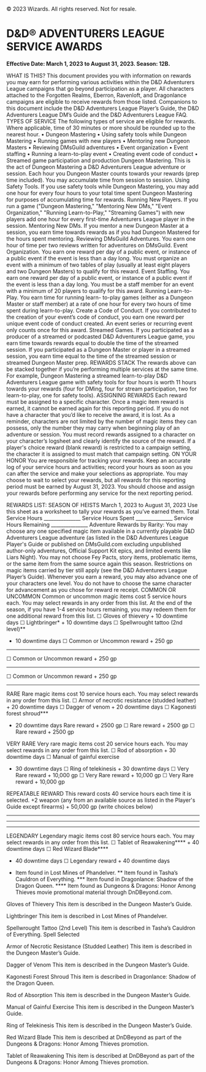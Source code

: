 © 2023 Wizards. All rights reserved. Not for resale.

# D&D® ADVENTURERS LEAGUE SERVICE AWARDS

**Effective Date: March 1, 2023 to August 31, 2023. Season: 12B.**

WHAT IS THIS?
This document provides you with information on rewards
you may earn for performing various activities within the
D&D Adventurers League campaigns that go beyond
participation as a player. All characters attached to the
Forgotten Realms, Eberron, Ravenloft, and Dragonlance
campaigns are eligible to receive rewards from those listed.
Companions to this document include the D&D
Adventurers League Player’s Guide, the D&D
Adventurers League DM’s Guide and the D&D
Adventurers League FAQ.
TYPES OF SERVICE
The following types of service are eligible for rewards.
Where applicable, time of 30 minutes or more should be
rounded up to the nearest hour.
• Dungeon Mastering
• Using safety tools while Dungeon Mastering
• Running games with new players
• Mentoring new Dungeon Masters
• Reviewing DMsGuild adventures
• Event organization
• Event staffing
• Running a learn-to-play event
• Creating event code of conduct
• Streamed game participation and production
Dungeon Mastering. This is the act of Dungeon
Mastering a D&D Adventurers League adventure or session.
Each hour you Dungeon Master counts towards your
rewards (prep time included). You may accumulate time
from session to session.
Using Safety Tools. If you use safety tools while Dungeon
Mastering, you may add one hour for every four hours to
your total time spent Dungeon Mastering for purposes of
accumulating time for rewards.
Running New Players. If you run a game ("Dungeon
Mastering," "Mentoring New DMs," "Event Organization,"
"Running Learn-to-Play," "Streaming Games") with new
players add one hour for every first-time Adventurers
League player in the session.
Mentoring New DMs. If you mentor a new Dungeon
Master at a session, you earn time towards rewards as if you
had Dungeon Mastered for the hours spent mentoring.
Reviewing DMsGuild Adventures. You earn one hour of
time per two reviews written for adventures on DMsGuild.
Event Organization. You earn one reward per day of a
public event, or instance of a public event if the event is less
than a day long. You must organize an event with a minimum
of two tables of play (usually at least eight players and two
Dungeon Masters) to qualify for this reward.
Event Staffing. You earn one reward per day of a public
event, or instance of a public event if the event is less than a
day long. You must be a staff member for an event with a
minimum of 20 players to qualify for this award.
Running Learn-to-Play. You earn time for running learn-
to-play games (either as a Dungeon Master or staff member)
at a rate of one hour for every two hours of time spent
during learn-to-play.
Create a Code of Conduct. If you contributed to the
creation of your event’s code of conduct, you earn one
reward per unique event code of conduct created. An event
series or recurring event only counts once for this award.
Streamed Games. If you participated as a producer of a
streamed or podcasted D&D Adventurers League game, you
earn time towards rewards equal to double the time of the
streamed session. If you participated as a Dungeon Master or
player in a streamed session, you earn time equal to the time
of the streamed session or streamed Dungeon Master prep.
REWARDS STACK
The rewards above can be stacked together if you’re performing
multiple services at the same time. For example, Dungeon
Mastering a streamed learn-to-play D&D Adventurers League
game with safety tools for four hours is worth 11 hours towards
your rewards (four for DMing, four for stream participation, two
for learn-to-play, one for safety tools).
ASSIGNING REWARDS
Each reward must be assigned to a specific character. Once a
magic item reward is earned, it cannot be earned again for
this reporting period. If you do not have a character that
you’d like to receive the award, it is lost. As a reminder,
characters are not limited by the number of magic items
they can possess, only the number they may carry when
beginning play of an adventure or session.
You must record rewards assigned to a character on your
character’s logsheet and clearly identify the source of the
reward. If a player's choice reward (blank reward) is
restricted to a campaign setting, the character it is assigned
to must match that campaign setting.
ON YOUR HONOR
You are responsible for tracking your rewards. Keep an
accurate log of your service hours and activities; record your
hours as soon as you can after the service and make your
selections as appropriate.
You may choose to wait to select your rewards, but all
rewards for this reporting period must be earned by August
31, 2023. You should choose and assign your rewards before
performing any service for the next reporting period.

REWARDS LIST: SEASON OF HEISTS
March 1, 2023 to August 31, 2023
Use this sheet as a worksheet to tally your rewards as you’ve earned them.
Total Service Hours _______________
Service Hours Spent _______________ Service Hours Remaining _______________
Adventure Rewards by Rarity: You may choose any one specified magic item available in a currently playable D&D
Adventurers League adventure (as listed in the D&D Adventures League Player's Guide or published on DMsGuild.com
excluding unpublished author-only adventures, Official Support Kit epics, and limited events like Liars Night). You may not
choose Fey Pacts, story items, problematic items, or the same item from the same source again this season. Restrictions on magic
items carried by tier still apply (see the D&D Adventurers League Player’s Guide).
Whenever you earn a reward, you may also advance one of your characters one level. You do not have to choose the same
character for advancement as you chose for reward re
receipt.
COMMON OR UNCOMMON
Common or uncommon magic items cost
5 service hours each. You may select
rewards in any order from this list. At the
end of the season, if you have 1-4
service hours remaining, you may
redeem them for one additional reward
from this list.
☐
Gloves of thievery + 10 downtime days
☐
Lightbringer* + 10 downtime days
☐
Spellwrought tattoo (2nd level)**
+ 10 downtime days
☐
Common or Uncommon reward + 250 gp
________________________________
☐
Common or Uncommon reward + 250 gp
________________________________
☐
Common or Uncommon reward + 250 gp
________________________________

RARE
Rare magic items cost 10 service hours
each. You may select rewards in any
order from this list.
☐
Armor of necrotic resistance
(studded leather) + 20 downtime
days
☐
Dagger of venom + 20
downtime days
☐
Kagonesti forest shroud***
+ 20 downtime days
Rare reward + 2500 gp
☐
Rare reward + 2500 gp
☐
Rare reward + 2500 gp

VERY RARE
Very rare magic items cost 20
service hours each. You may select
rewards in any order from this list.
☐ Rod of absorption + 30 downtime days
☐ Manual of gainful exercise
+ 30 downtime days
☐ Ring of telekinesis + 30 downtime
days
☐ Very Rare reward + 10,000 gp
☐ Very Rare reward + 10,000 gp
☐ Very Rare reward + 10,000 gp

REPEATABLE REWARD
This reward costs 40 service hours each
time it is selected.
+2 weapon (any from an available source
as listed in the Player's Guide except
firearms) + 50,000 gp (write choices below)
__________________________________
__________________________________
___________________________________________

LEGENDARY
Legendary magic items cost 80
service hours each. You may select
rewards in any order from this list.
☐
Tablet of Reawakening****
+
40 downtime days
☐
Red Wizard Blade****
+ 40 downtime days
☐
Legendary reward + 40 downtime days

* Item found in Lost Mines of Phandelver.
** Item found in Tasha’s Cauldron of Everything.
*** Item found in Dragonlance: Shadow of the Dragon Queen.
**** Item found as Dungeons & Dragons: Honor Among Thieves movie promotional material through DnDBeyond.com.

Gloves of Thievery
This item is described in
the Dungeon Master’s
Guide.

Lightbringer
This item is described in
Lost Mines of Phandelver.

Spellwrought
Tattoo (2nd Level)
This item is described in
Tasha’s Cauldron of
Everything.
Spell Selected

Armor of Necrotic
Resistance
(Studded Leather)
This item is described in
the Dungeon Master’s
Guide.

Dagger of Venom
This item is described in
the Dungeon Master’s
Guide.

Kagonesti Forest
Shroud
This item is described in
Dragonlance: Shadow of
the Dragon Queen.

Rod of
Absorption
This item is described in
the Dungeon Master’s
Guide.

Manual of Gainful
Exercise
This item is described in
the Dungeon Master’s
Guide.

Ring of Telekinesis
This item is described in
the Dungeon Master’s
Guide.

Red Wizard Blade
This item is described at
DnDBeyond as part of
the Dungeons & Dragons:
Honor Among Thieves
promotion.

Tablet of
Reawakening
This item is described at
DnDBeyond as part of
the Dungeons & Dragons:
Honor Among Thieves
promotion.
